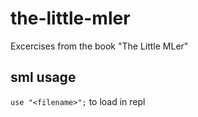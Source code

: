 the-little-mler
===============

Excercises from the book "The Little MLer"


sml usage
---------

`use "<filename>";` to load in repl
